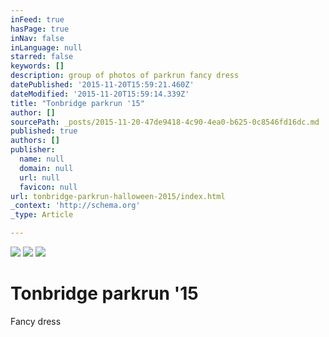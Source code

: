 ```yaml
---
inFeed: true
hasPage: true
inNav: false
inLanguage: null
starred: false
keywords: []
description: group of photos of parkrun fancy dress
datePublished: '2015-11-20T15:59:21.460Z'
dateModified: '2015-11-20T15:59:14.339Z'
title: "Tonbridge parkrun '15"
author: []
sourcePath: _posts/2015-11-20-47de9418-4c90-4ea0-b625-0c8546fd16dc.md
published: true
authors: []
publisher:
  name: null
  domain: null
  url: null
  favicon: null
url: tonbridge-parkrun-halloween-2015/index.html
_context: 'http://schema.org'
_type: Article

---
```

![](https://the-grid-user-content.s3-us-west-2.amazonaws.com/59691cc6-23e3-48b5-96e8-17146cb65d95.jpg)
![](https://the-grid-user-content.s3-us-west-2.amazonaws.com/609e5b38-849f-41a0-99dc-23c9169c2cf3.jpg)
![](https://the-grid-user-content.s3-us-west-2.amazonaws.com/318eae14-bf3b-46c1-94eb-6146e15ce20d.jpg)

# Tonbridge parkrun '15

Fancy dress